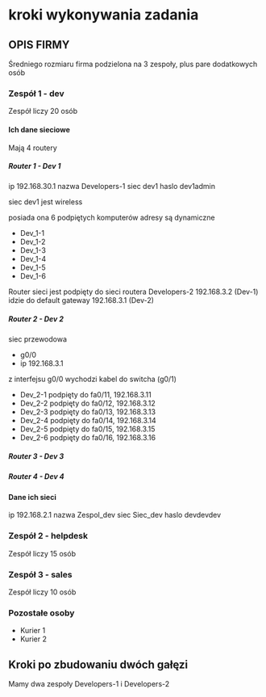 # kroki wykonywania zadania

## OPIS FIRMY

Średniego rozmiaru firma podzielona na 3 zespoły, plus pare dodatkowych osób

### Zespół 1 - dev

Zespół liczy 20 osób

#### Ich dane sieciowe

Mają 4 routery

##### Router 1 - Dev 1

ip 192.168.30.1
nazwa Developers-1
siec dev1
haslo dev1admin

siec dev1 jest wireless

posiada ona 6 podpiętych komputerów adresy są dynamiczne
- Dev_1-1
- Dev_1-2
- Dev_1-3
- Dev_1-4
- Dev_1-5
- Dev_1-6

Router sieci jest podpięty do sieci routera Developers-2
192.168.3.2 (Dev-1) idzie do default gateway 192.168.3.1 (Dev-2)

##### Router 2 - Dev 2

siec przewodowa 
- g0/0
- ip 192.168.3.1

z interfejsu g0/0 wychodzi kabel do switcha (g0/1)

- Dev_2-1 podpięty do fa0/11, 192.168.3.11
- Dev_2-2 podpięty do fa0/12, 192.168.3.12
- Dev_2-3 podpięty do fa0/13, 192.168.3.13
- Dev_2-4 podpięty do fa0/14, 192.168.3.14
- Dev_2-5 podpięty do fa0/15, 192.168.3.15
- Dev_2-6 podpięty do fa0/16, 192.168.3.16


##### Router 3 - Dev 3

##### Router 4 - Dev 4

#### Dane ich sieci

ip 192.168.2.1
nazwa Zespol_dev
siec Siec_dev
haslo devdevdev

### Zespół 2 - helpdesk

Zespół liczy 15 osób

### Zespół 3 - sales

Zespół liczy 10 osób

### Pozostałe osoby

- Kurier 1
- Kurier 2

## Kroki po zbudowaniu dwóch gałęzi

Mamy dwa zespoły Developers-1 i Developers-2
